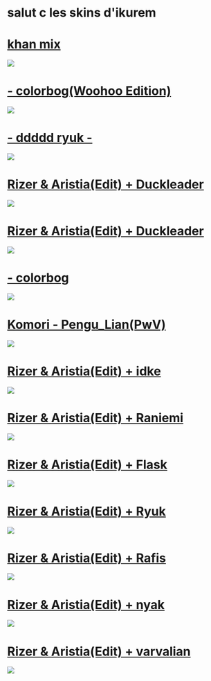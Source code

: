 # salut c les skins d'ikurem

# [khan mix](https://www.dropbox.com/s/x5a0itardfl42mx/-%20%20%20%20%20%20%20%20%23%20KHAN%20MIX%20%23-.osk?dl=0)
![](https://cdn.discordapp.com/attachments/455781440269844481/816081880758616113/screenshot604.jpg)

# [- colorbog(Woohoo Edition)](https://mega.nz/file/YeY2iRiJ#HAa1LmI1PI6fXyd-BoyLYYMJZD7dgnvVRdLYfvIi-cE) 
![](https://osu.ppy.sh/ss/16187051/4633)

# [- ddddd ryuk -](http://puu.sh/DD1aK/53a5aa7cc4.osk)
![](https://osu.ppy.sh/ss/13333232)

# [Rizer & Aristia(Edit) + Duckleader](https://drive.google.com/uc?export=download&id=12F82Z6apFPipaw7a-EFeKBJ_EFbN2sxh)
![](https://lh3.googleusercontent.com/-iyVX76aIWn0NWGXZD7pkCqwGqPvaQGCwPtDhwago1cwsCH4zvENnYhL5XV8H_5G4j5jtLKLjRMW8ZwSrVLK6rgmvwI_yAHyiZ8fslA4RVt0vTqMaBbeCy4=w1920-h1080-n)

# [Rizer & Aristia(Edit) + Duckleader](https://drive.google.com/uc?export=download&id=12F82Z6apFPipaw7a-EFeKBJ_EFbN2sxh)
![](https://lh3.googleusercontent.com/-iyVX76aIWn0NWGXZD7pkCqwGqPvaQGCwPtDhwago1cwsCH4zvENnYhL5XV8H_5G4j5jtLKLjRMW8ZwSrVLK6rgmvwI_yAHyiZ8fslA4RVt0vTqMaBbeCy4=w1920-h1080-n)

# [- colorbog](https://mega.nz/file/YeY2iRiJ#HAa1LmI1PI6fXyd-BoyLYYMJZD7dgnvVRdLYfvIi-cE) 
![](https://cdn.discordapp.com/attachments/455781440269844481/816082236263759912/screenshot608.jpg)

# [Komori - Pengu_Lian(PwV)](https://www.mediafire.com/file/pr8n1s15j37whi8/Komori_-_Pengu_Lian%2528PwV%2529.osk/file) 
![](https://cdn.discordapp.com/attachments/455781440269844481/816082468519673886/screenshot609.jpg)

# [Rizer & Aristia(Edit) + idke](https://drive.google.com/uc?export=download&id=15_UUeEiTbRuZ48WQlcDmBzLU063yGlSS)
![](https://lh3.googleusercontent.com/1bUX0uh6k9Y8kaKJfztt5PvOqm8yflDHBh2WmDIC0nL1F87ZKJ26NY4ofKE_GJgQrDIFAdEQOv2e159lvGLEr4nAI4BnJq7CL24wIIOuI8OGlXOkDcgLNUQ=w1920-h1080-n)

# [Rizer & Aristia(Edit) + Raniemi](https://drive.google.com/uc?export=download&id=1tgoAcNHDinnCfpRx70M8DBSFP3sAk2QN)
![](https://lh3.googleusercontent.com/8PMA9jSsKbr2v-TceFyD7MrzDQDNZSk8BCEaKN4YzdKsIcZXJgXqcBewCIK-5_hYIb1H8_Lmrj8WktdGUHUYcIJbZgmUvluAfzhBFShJI5Oe7Jj873IZ=w1920-h1080-n)

# [Rizer & Aristia(Edit) + Flask](https://drive.google.com/uc?export=download&id=10Xf0v2mbfXnJpjy2whNvN4JpMczy5RDD)
![](https://lh3.googleusercontent.com/8z5pOsOGqWW6PP2ACe4ZjgXfR2jauQpClSsOpZYTd8cLydIKCfoswCSinpdGL7F27cQqsqivOmYSDbBUqnRAORHW_rGjMdzJRp0bCrwiveDbCsVtGsi18cw=w1920-h1080-n)

# [Rizer & Aristia(Edit) + Ryuk](https://drive.google.com/uc?export=download&id=1P8OrEFe-uekFM1u2alVr7wLbklZyZrvy)
![](https://lh3.googleusercontent.com/7s_c8Pc0Qqnq5BUUK5PY1ssi6UQxqW2jjhjN3OR_8FAzScr0Nx2FSqMvBeG2yC9vZZo7hARN2JAZZbi6NQNmjdKy_aJqDkeuP6BjQFdwCM2tmA1aToJ-=w1920-h1080-n)

# [Rizer & Aristia(Edit) + Rafis](https://drive.google.com/uc?export=download&id=1QcEjWJ5A7CSMJV7viTiOIHDI3dT8G78_)
![](https://lh3.googleusercontent.com/5CPCyEC88jiyPj-2e3V4wb6Lpef5pnpR7TC5_3mQ1iPX4B4vW1GdPN3WI5Fq9Wz3bLYF6LBmeoOy6peQ2_N_jDs3fhait3UQNYdfG5OAoqDfjFphMqoRBQ=w1920-h1080-n)

# [Rizer & Aristia(Edit) + nyak](https://drive.google.com/uc?export=download&id=1BVGq8dnvfRy5dwGl3RnUgfpCHZ8emy00)
![](https://lh3.googleusercontent.com/GRS9g6TQ0QLSPpMhLM1RFlkd8msi2kMF6rdzBrkuDscxhGHYZu8fBh2tvtBUnybu9sXtd1NGNDAx2k4jk3oW5_NGaRcMl6pM4g9j67bkBsYukv28aEmG=w1920-h1080-n)

# [Rizer & Aristia(Edit) + varvalian](https://drive.google.com/uc?export=download&id=1-6sStohfnXYLDfp00raJiUbIWyNJYNMJ)
![](https://lh3.googleusercontent.com/Z47bX6BEPS1TyaIDFlhMUDfeVwI8AiFRrkWQg83St9_89levrrsvbtyPXTKP-AHvbMQ4OKRc4tvpy9GU77piKkNQXLk1bwoZX5knVl8jyBKpNAm98j92Jg=w1920-h1080-n)

